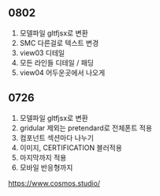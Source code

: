 ## 0802
1. 모델파일 gltfjsx로 변환
2. SMC 다른걸로 텍스트 변경
3. view03 디테일
4. 모든 라인들 디테일 / 패딩
5. view04 어두운곳에서 나오게



## 0726
1. 모델파일 gltfjsx로 변환
2. gridular 제외는 pretendard로 전체폰트 적용
3. 컴포넌트 섹션마다 나누기 
4. 이미지, CERTIFICATION 블러적용 
5. 마지막까지 적용
6. 모바일 반응형까지



https://www.cosmos.studio/